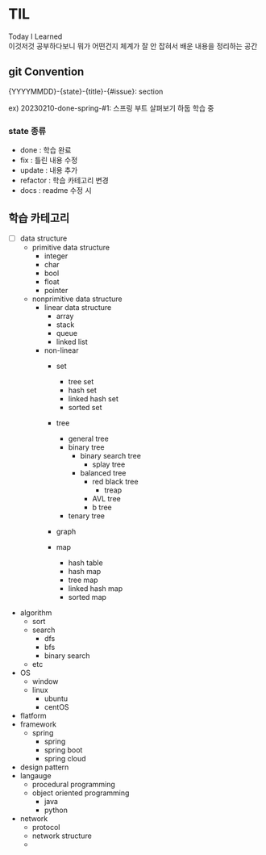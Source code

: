 # TIL
Today I Learned   
이것저것 공부하다보니 뭐가 어떤건지 체계가 잘 안 잡혀서 배운 내용을 정리하는 공간    

## git Convention
{YYYYMMDD}-{state}-{title}-{#issue}: section

ex) 20230210-done-spring-#1: 스프링 부트 살펴보기
하둡 학습 중

### state 종류
* done : 학습 완료
* fix : 틀린 내용 수정
* update : 내용 추가
* refactor : 학습 카테고리 변경
* docs : readme 수정 시

## 학습 카테고리
* [ ] data structure
  * primitive data structure
    * integer
    * char
    * bool
    * float
    * pointer
  * nonprimitive data structure
    * linear data structure
      * array
      * stack
      * queue
      * linked list
    * non-linear
      * set
        * tree set
        * hash set
        * linked hash set
        * sorted set
      * tree
        * general tree
        * binary tree
          * binary search tree
            * splay tree
          * balanced tree
            * red black tree
              * treap
            * AVL tree
            * b tree
        * tenary tree

      * graph
      * map
        * hash table
        * hash map
        * tree map
        * linked hash map
        * sorted map
  
* algorithm
  * sort
  * search
    * dfs
    * bfs
    * binary search
  * etc
* OS
  * window
  * linux
    * ubuntu
    * centOS
* flatform
* framework
  * spring
    * spring
    * spring boot
    * spring cloud
* design pattern
* langauge
  * procedural programming
  * object oriented programming
    * java
    * python
* network
  * protocol
  * network structure
  * 
